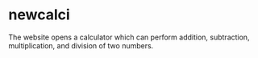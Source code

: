 # newcalci
The website opens a calculator which can perform addition, subtraction, multiplication, and division of two numbers.
